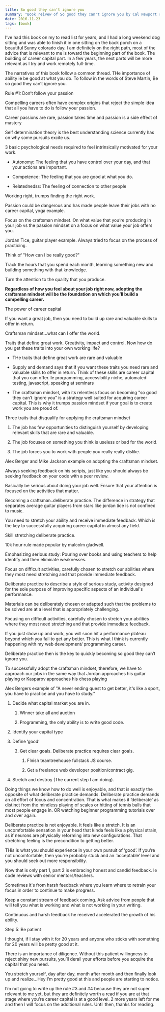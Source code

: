 ```yaml
---
title: So good they can't ignore you
summary: "Book reivew of So good they can't ignore you by Cal Newport read 11/24/16"
date: 2016-11-23
tags: [book]
---
```

I’ve had this book on my to read list for years, and I had a long weekend dog sitting and was able to finish it in one sitting on the back porch on a beautiful Sunny colorado day. I am definitely on the right path, most of the advice that is relevant to me is toward the beginning part of the book. The building of career capital part. In a few years, the next parts will be more relevant as I try and work remotely full-time.

The narratives of this book follow a common thread. THe importance of ability ie be good at what you do. To follow in the words of Steve Martin, Be so good they can’t ignore you.

Rule #1: Don’t follow your passion

Compelling careers often have complex origins that reject the simple idea that all you have to do is follow your passion.

Career passions are rare, passion takes time and passion is a side effect of mastery

Self determination theory is the best understanding science currently has on why some pursuits excite us.

3 basic psychological needs required to feel intrinsically motivated for your work.

* Autonomy: The feeling that you have control over your day, and that your actions are important.

* Competence: The feeling that you are good at what you do.

* Relatednedss: The feeling of connection to other people

Working right, trumps finding the right work.

Passion could be dangerous and has made people leave their jobs with no career capital, yoga example.

Focus on the craftsman mindset. On what value that you’re producing in your job vs the passion mindset on a focus on what value your job offers you. 

Jordan Tice, guitar player example. Always tried to focus on the process of practicing. 

Think of "How can I be really good?"

Track the hours that you spend each month, learning something new and building something with that knowledge.

Turn the attention to the quality that you produce.

**Regardless of how you feel about your job right now, adopting the craftsman mindset will be the foundation on which you’ll build a compelling career.**

The power of career capital

If you want a great job, then you need to build up rare and valuable skills to offer in return.

Craftsman mindset...what can I offer the world.

Traits that define great work. Creativity, impact and control. Now how do you get these traits into your own working life?

* THe traits that define great work are rare and valuable

* Supply and demand says that if you want these traits you need rare and valuable skills to offer in return. Think of these skills are career capital that you can offer. Ie programming, accessibility niche, automated testing, javascript, speaking at seminars

* The craftsman mindset, with its relentless focus on becoming "so good they can’t ignore you" is a strategy well suited for acquiring career capital. This is why it trumps passion mindset if your goal is to create work you are proud of.

Three traits that disqualify for applying the craftsman mindset

1. The job has few opportunities to distinguish yourself by developing relevant skills that are rare and valuable.

2. The job focuses on something you think is useless or bad for the world.

3. The job forces you to work with people you really really dislike.

Alex Berger and Mike Jackson example on adopting the craftsman mindset.

Always seeking feedback on his scripts, just like you should always be seeking feedback on your code with a peer review.

Basically be serious about doing your job well. Ensure that your attention is focused on the activities that matter.

Becoming a craftsman..deliberate practice. The difference in strategy that separates average guitar players from stars like jordan tice is not confined to music. 

You need to stretch your ability and receive immediate feedback. Which is the key to successfully acquiring career capital in almost any field.

Skill stretching deliberate practice.

10k hour rule made popular by malcolm gladwell.

Emphasizing serious study: Pouring over books and using teachers to help identify and then eliminate weaknesses.

Focus on difficult activities, carefully chosen to stretch our abilities where they most need stretching and that provide immediate feedback.

Deliberate practice to describe a style of serious study, activity designed for the sole purpose of improving specific aspects of an individual's performance.

Materials can be deliberately chosen or adapted such that the problems to be solved are at a level that is appropriately challenging.

Focusing on difficult activities, carefully chosen to stretch your abilities where they most need stretching and that provide immediate feedback.

If you just show up and work, you will soon hit a performance plateau beyond which you fail to get any better. This is what I think is currently happening with my web development/ programming career.

Deliberate practice then is the key to quickly becoming so good they can’t ignore you.

To successfully adopt the craftsman mindset, therefore, we have to approach our jobs in the same way that Jordan approaches his guitar playing or Kasparov approaches his chess playing

Alex Bergers example of "A never ending quest to get better, it's like a sport, you have to practice and you have to study."

1. Decide what capital market you are in.

    1. WInner take all and auction

    2. Programming, the only ability is to write good code.

2. Identify your capital type

3. Define ‘good’

    3. Get clear goals. Deliberate practice requires clear goals.

        1. FInish teamtreehouse fullstack JS course.

        2. Get a freelance web developer position/contract gig.

4. Stretch and destroy (The current step I am doing). 

Doing things we know how to do well is enjoyable, and that is exactly the opposite of what deliberate practice demands. Deliberate practice demands an all effort of focus and concentration. That is what makes it ‘deliberate’ as distinct from the mindless playing of scales or hitting of tennis balls that most people engage in. OR watching beginner programming tutorials over and over again.

Deliberate practice is not enjoyable. It feels like a stretch. It is an uncomfortable sensation in your head that kinda feels like a physical strain, as if neurons are physically reforming into new configurations. That stretching feeling is the precondition to getting better.

THis is what you should experience in your own pursuit of ‘good’. If you’re not uncomfortable, then you're probably stuck and an ‘acceptable’ level and you should seek out more responsibility.

Now that is only part 1, part 2 is embracing honest and candid feedback. Ie code reviews with senior mentors/teachers.

Sometimes it's from harsh feedback where you learn where to retrain your focus in order to continue to make progress.

Keep a constant stream of feedback coming. Ask advice from people that will tell you what is working and what is not working in your writing.

Continuous and harsh feedback he received accelerated the growth of his ability.

Step 5: Be patient

I thought, if I stay with it for 20 years and anyone who sticks with something for 20 years will be pretty good at it.

There is an importance of diligence. Without this patient willingness to reject shiny new pursuits, you’ll derail your efforts before you acquire the capital that you need.

You stretch yourself, day after day, month after month and then finally look up and realize...Hey I’m pretty good at this and people are starting to notice.

I’m not going to write up the rule #3 and #4 because they are not super relevant to me yet, but they are definitely worth a read if you are at that stage where you’re career capital is at a good level. 2 more years left for me and then I will focus on the additional rules. Until then, thanks for reading.
